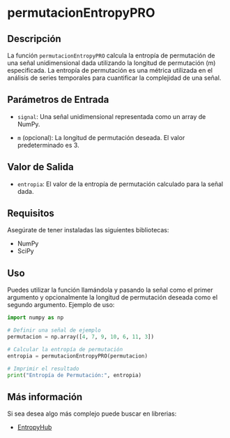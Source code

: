 # permutacionEntropyPRO

## Descripción

La función `permutacionEntropyPRO` calcula la entropía de permutación de una señal unidimensional dada utilizando la longitud de permutación (m) especificada. La entropía de permutación es una métrica utilizada en el análisis de series temporales para cuantificar la complejidad de una señal.

## Parámetros de Entrada

- `signal`: Una señal unidimensional representada como un array de NumPy.

- `m` (opcional): La longitud de permutación deseada. El valor predeterminado es 3.

## Valor de Salida

- `entropia`: El valor de la entropía de permutación calculado para la señal dada.

## Requisitos

Asegúrate de tener instaladas las siguientes bibliotecas:

- NumPy
- SciPy

## Uso

Puedes utilizar la función llamándola y pasando la señal como el primer argumento y opcionalmente la longitud de permutación deseada como el segundo argumento. Ejemplo de uso:

```python
import numpy as np

# Definir una señal de ejemplo
permutacion = np.array([4, 7, 9, 10, 6, 11, 3])

# Calcular la entropía de permutación
entropia = permutacionEntropyPRO(permutacion)

# Imprimir el resultado
print("Entropía de Permutación:", entropia)
```
## Más información

Si sea desea algo más complejo puede buscar en librerias:

- [EntropyHub](https://www.entropyhub.xyz/python/Examples/Ex1.html)



